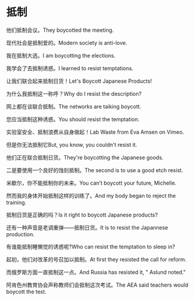 # 抵制

<p><span class="chinese">他们抵制会议。</span><span class="english">They boycotted the meeting.</span></p>

<p><span class="chinese">现代社会是抵制爱的。</span><span class="english">Modern society is anti-love.</span></p>

<p><span class="chinese">我在抵制大选。</span><span class="english">I am boycotting the elections.</span></p>

<p><span class="chinese">我学会了去抵制诱惑。</span><span class="english">I learned to resist temptations.</span></p>

<p><span class="chinese">让我们联合起来抵制日货！</span><span class="english">Let's Boycott Japanese Products!</span></p>

<p><span class="chinese">为什么我抵制这一称呼？</span><span class="english">Why do I resist the description?</span></p>

<p><span class="chinese">网上都在谈联合抵制。</span><span class="english">The networks are taiking boycott.</span></p>

<p><span class="chinese">您应当抵制这种诱惑。</span><span class="english">You should resist the temptation.</span></p>

<p><span class="chinese">实验室安全、抵制浪费从自身做起！</span><span class="english">Lab Waste from Eva Amsen on Vimeo.</span></p>

<p><span class="chinese">但是你无法抵制它</span><span class="english">But, you know, you couldn't resist it.</span></p>

<p><span class="chinese">他们正在联合抵制日货。</span><span class="english">They're boycotting the Japanese goods.</span></p>

<p><span class="chinese">二是要使用一个良好的蚀刻抵制。</span><span class="english">The second is to use a good etch resist.</span></p>

<p><span class="chinese">米歇尔，你不能抵制你的未来。</span><span class="english">You can’t boycott your future, Michelle.</span></p>

<p><span class="chinese">然而我的身体开始抵制这样的训练了。</span><span class="english">And my body began to reject the training.</span></p>

<p><span class="chinese">抵制日货是正确的吗？</span><span class="english">Is it right to boycott Japanese products?</span></p>

<p><span class="chinese">还有一种声音是老调重弹——抵制日货。</span><span class="english">It is to resist the Japannese production.</span></p>

<p><span class="chinese">有谁能抵制睡懒觉的诱惑呢?</span><span class="english">Who can resist the temptation to sleep in?</span></p>

<p><span class="chinese">起初，他们对改革的号召加以抵制。</span><span class="english">At first they resisted the call for reform.</span></p>

<p><span class="chinese">而俄罗斯方面一直抵制这一点。</span><span class="english">And Russia has resisted it, " Aslund noted."</span></p>

<p><span class="chinese">阿肯色州教育协会声称教师们会抵制这次考试。</span><span class="english">The AEA said teachers would boycott the test.</span></p>

